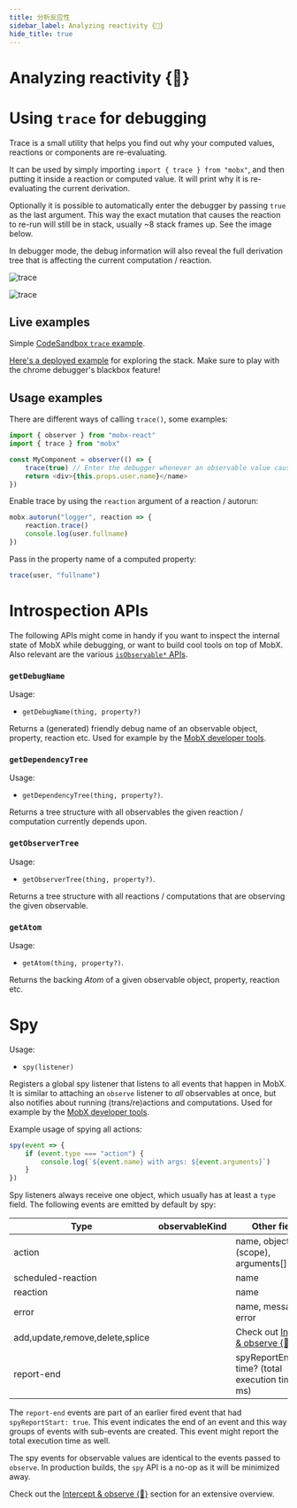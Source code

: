 ```yaml
---
title: 分析反应性
sidebar_label: Analyzing reactivity {🚀}
hide_title: true
---
```


<script async type="text/javascript" src="//cdn.carbonads.com/carbon.js?serve=CEBD4KQ7&placement=mobxjsorg" id="_carbonads_js"></script>

# Analyzing reactivity {🚀}

# Using `trace` for debugging

Trace is a small utility that helps you find out why your computed values, reactions or components are re-evaluating.

It can be used by simply importing `import { trace } from "mobx"`, and then putting it inside a reaction or computed value.
It will print why it is re-evaluating the current derivation.

Optionally it is possible to automatically enter the debugger by passing `true` as the last argument.
This way the exact mutation that causes the reaction to re-run will still be in stack, usually ~8 stack frames up. See the image below.

In debugger mode, the debug information will also reveal the full derivation tree that is affecting the current computation / reaction.

![trace](assets/trace-tips2.png)

![trace](assets/trace.gif)

## Live examples

Simple [CodeSandbox `trace` example](https://codesandbox.io/s/trace-dnhbz?file=/src/index.js:309-338).

[Here's a deployed example](https://csb-nr58ylyn4m-hontnuliaa.now.sh/) for exploring the stack.
Make sure to play with the chrome debugger's blackbox feature!

## Usage examples

There are different ways of calling `trace()`, some examples:

```javascript
import { observer } from "mobx-react"
import { trace } from "mobx"

const MyComponent = observer(() => {
    trace(true) // Enter the debugger whenever an observable value causes this component to re-run.
    return <div>{this.props.user.name}</name>
})
```

Enable trace by using the `reaction` argument of a reaction / autorun:

```javascript
mobx.autorun("logger", reaction => {
    reaction.trace()
    console.log(user.fullname)
})
```

Pass in the property name of a computed property:

```javascript
trace(user, "fullname")
```

# Introspection APIs

The following APIs might come in handy if you want to inspect the internal state of MobX while debugging, or want to build cool tools on top of MobX.
Also relevant are the various [`isObservable*` APIs](api.md#isobservable).

### `getDebugName`

Usage:

-   `getDebugName(thing, property?)`

Returns a (generated) friendly debug name of an observable object, property, reaction etc. Used for example by the [MobX developer tools](https://github.com/mobxjs/mobx-devtools).

### `getDependencyTree`

Usage:

-   `getDependencyTree(thing, property?)`.

Returns a tree structure with all observables the given reaction / computation currently depends upon.

### `getObserverTree`

Usage:

-   `getObserverTree(thing, property?)`.

Returns a tree structure with all reactions / computations that are observing the given observable.

### `getAtom`

Usage:

-   `getAtom(thing, property?)`.

Returns the backing _Atom_ of a given observable object, property, reaction etc.

# Spy

Usage:

-   `spy(listener)`

Registers a global spy listener that listens to all events that happen in MobX.
It is similar to attaching an `observe` listener to _all_ observables at once, but also notifies about running (trans/re)actions and computations.
Used for example by the [MobX developer tools](https://github.com/mobxjs/mobx-devtools).

Example usage of spying all actions:

```javascript
spy(event => {
    if (event.type === "action") {
        console.log(`${event.name} with args: ${event.arguments}`)
    }
})
```

Spy listeners always receive one object, which usually has at least a `type` field. The following events are emitted by default by spy:

| Type                            | observableKind | Other fields                                                   | Nested |
| ------------------------------- | -------------- | -------------------------------------------------------------- | ------ |
| action                          |                | name, object (scope), arguments[]                              | yes    |
| scheduled-reaction              |                | name                                                           | no     |
| reaction                        |                | name                                                           | yes    |
| error                           |                | name, message, error                                           | no     |
| add,update,remove,delete,splice |                | Check out [Intercept & observe {🚀}](intercept-and-observe.md) | yes    |
| report-end                      |                | spyReportEnd=true, time? (total execution time in ms)          | no     |

The `report-end` events are part of an earlier fired event that had `spyReportStart: true`.
This event indicates the end of an event and this way groups of events with sub-events are created.
This event might report the total execution time as well.

The spy events for observable values are identical to the events passed to `observe`.
In production builds, the `spy` API is a no-op as it will be minimized away.

Check out the [Intercept & observe {🚀}](intercept-and-observe.md#event-overview) section for an extensive overview.
